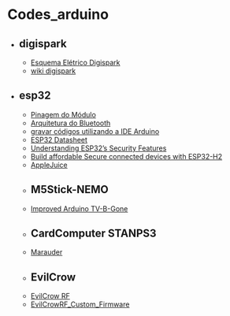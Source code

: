 # Codes_arduino



- ## digispark
  - [Esquema Elétrico Digispark](https://d229kd5ey79jzj.cloudfront.net/1016/DigisparkSchematic.pdf)
  - [wiki digispark]([wiki/digispark](https://digistump.com/wiki/digispark)https://digistump.com/wiki/digispark)
- ## esp32
  - [Pinagem do Módulo](https://d229kd5ey79jzj.cloudfront.net/1013/ESP32-Pinout.jpg)
  - [Arquitetura do Bluetooth](https://d229kd5ey79jzj.cloudfront.net/1013/esp32_bluetooth_architecture_en.pdf)
  - [gravar códigos utilizando a IDE Arduino](https://github.com/espressif/arduino-esp32#installation-instructions)
  - [ESP32 Datasheet](https://d229kd5ey79jzj.cloudfront.net/1013/esp32_datasheet_en.pdf)
  - [Understanding ESP32’s Security Features](https://blog.espressif.com/understanding-esp32s-security-features-14483e465724)
  - [Build affordable Secure connected devices with ESP32-H2](https://blog.espressif.com/build-affordable-secure-connected-devices-with-esp32-h2-b8d542df8cb4)
  - [AppleJuice](https://github.com/ECTO-1A/AppleJuice)
  - ## M5Stick-NEMO
  - [Improved Arduino TV-B-Gone](https://www.righto.com/2010/11/improved-arduino-tv-b-gone.html)
  - ## CardComputer STANPS3
  - [Marauder](https://github.com/marivaaldo/ESP32Marauder)
  - ## EvilCrow
  - [EvilCrow RF](https://github.com/joelsernamoreno/EvilCrow-RF)
  - [EvilCrowRF_Custom_Firmware](https://github.com/Offensive-Wireless/EvilCrowRF_Custom_Firmware)

